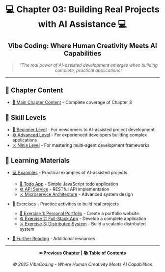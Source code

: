 <div align="center">

# 💻 Chapter 03: Building Real Projects with AI Assistance 💻

</div>

<div align="center">

## Vibe Coding: Where Human Creativity Meets AI Capabilities

</div>

<div align="center">

> *"The real power of AI-assisted development emerges when building complete, practical applications"*

</div>

---

## 📝 Chapter Content

- [📗 Main Chapter Content](Chapter_03_Main.md) - Complete coverage of Chapter 3

## 🎯 Skill Levels

- [🔰 Beginner Level](Chapter_03_Beginner.md) - For newcomers to AI-assisted project development
- [⚙️ Advanced Level](Chapter_03_Advanced.md) - For experienced developers building complex applications
- [⚔️ Ninja Level](Chapter_03_Ninja.md) - For mastering multi-agent development frameworks

## 📁 Learning Materials

- [💻 Examples](./examples/) - Practical examples of AI-assisted projects
  - [🔰 Todo App](./examples/Chapter_03_Beginner_Example_Todo_App.js) - Simple JavaScript todo application
  - [⚙️ API Service](./examples/Chapter_03_Advanced_Example_API_Service.py) - RESTful API implementation
  - [⚔️ Microservice Architecture](./examples/Chapter_03_Ninja_Example_Microservice_Architecture.md) - Advanced system design

- [🏃 Exercises](./exercises/) - Practice activities to build real projects
  - [🔰 Exercise 1: Personal Portfolio](./exercises/Chapter_03_Beginner_Exercise_1_Personal_Portfolio.md) - Create a portfolio website
  - [⚙️ Exercise 2: Full-Stack App](./exercises/Chapter_03_Advanced_Exercise_2_Full_Stack_App.md) - Develop a complete application
  - [⚔️ Exercise 3: Distributed System](./exercises/Chapter_03_Ninja_Exercise_3_Distributed_System.md) - Build a scalable distributed system
  
- [📖 Further Reading](./Further_Reading.md) - Additional resources

---

<div align="center">

**[⬅️ Previous Chapter](../Chapter_02_Getting_Started_with_Vibe_Coding/README.md) | [📚 Table of Contents](../index.md)**

</div>

<div align="center">

*© 2025 VibeCoding - Where Human Creativity Meets AI Capabilities*

</div>
